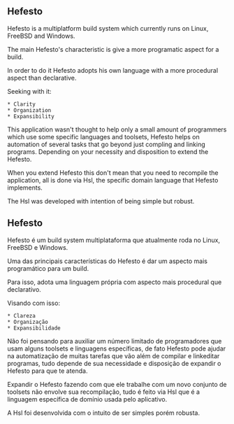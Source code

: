 Hefesto
-------

Hefesto is a multiplatform build system which currently runs on Linux, FreeBSD and Windows.

The main Hefesto's characteristic is give a more programatic aspect for a build.

In order to do it Hefesto adopts his own language with a more procedural aspect than declarative.

Seeking with it:

    * Clarity
    * Organization
    * Expansibility
    
This application wasn't thought to help only a small amount of programmers which use some specific languages and toolsets, Hefesto helps on automation of several tasks that go beyond just compling and linking programs. Depending on your necessity and disposition to extend the Hefesto.

When you extend Hefesto this don't mean that you need to recompile the application, all is done via Hsl, the specific domain language that Hefesto implements.

The Hsl was developed with intention of being simple but robust.

Hefesto
-------

Hefesto é um build system multiplataforma que atualmente roda no Linux, FreeBSD e Windows.

Uma das principais características do Hefesto é dar um aspecto mais programático para um build.

Para isso, adota uma linguagem própria com aspecto mais procedural que declarativo.

Visando com isso:

    * Clareza
    * Organização
    * Expansibilidade
    
Não foi pensando para auxiliar um número limitado de programadores que usam alguns toolsets e linguagens específicas, de fato Hefesto pode ajudar na automatização de
muitas tarefas que vão além de compilar e linkeditar programas, tudo depende de sua necessidade e disposição de expandir o Hefesto para que te atenda.

Expandir o Hefesto fazendo com que ele trabalhe com um novo conjunto de toolsets não envolve sua recompilação, tudo é feito via Hsl que é a linguagem específica de domínio usada pelo aplicativo.

A Hsl foi desenvolvida com o intuito de ser simples porém robusta.
